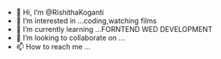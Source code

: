 - 👋 Hi, I’m @RishithaKoganti
- 👀 I’m interested in ...coding,watching films
- 🌱 I’m currently learning ...FORNTEND WED DEVELOPMENT
- 💞️ I’m looking to collaborate on ...
- 📫 How to reach me ...

<!---
RishithaKoganti/RishithaKoganti is a ✨ special ✨ repository because its `README.md` (this file) appears on your GitHub profile.
You can click the Preview link to take a look at your changes.
--->
